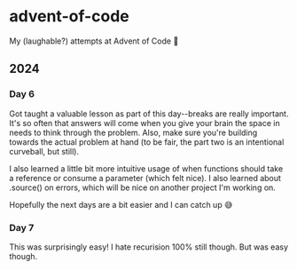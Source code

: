 # advent-of-code

My (laughable?) attempts at Advent of Code 🎄

## 2024

### Day 6

Got taught a valuable lesson as part of this day--breaks are really important. It's so often that answers will come when you give your brain the space in needs to think through the problem. Also, make sure you're building towards the actual problem at hand (to be fair, the part two is an intentional curveball, but still).

I also learned a little bit more intuitive usage of when functions should take a reference or consume a parameter (which felt nice). I also learned about .source() on errors, which will be nice on another project I'm working on.

Hopefully the next days are a bit easier and I can catch up 😅

### Day 7

This was surprisingly easy! I hate recurision 100% still though. But was easy though.
